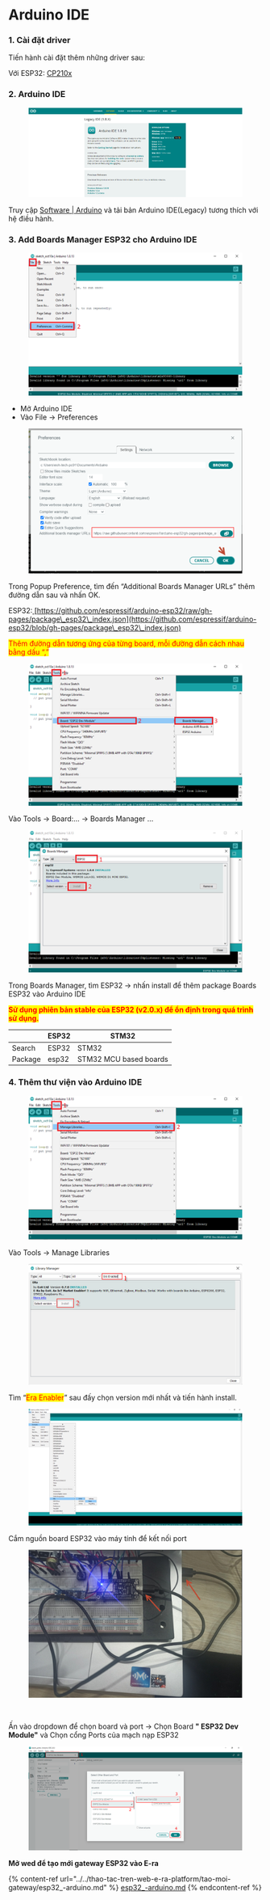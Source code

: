 # Arduino IDE

### 1. Cài đặt driver&#x20;

Tiến hành cài đặt thêm những driver sau:&#x20;

Với ESP32: [CP210x](https://www.silabs.com/developers/usb-to-uart-bridge-vcp-drivers)&#x20;

### 2. Arduino IDE

<figure><img src="../../../.gitbook/assets/image (156).png" alt=""><figcaption></figcaption></figure>

Truy cập [Software | Arduino](https://www.arduino.cc/en/software) và tải bản Arduino IDE(Legacy) tương thích với hệ điều hành.&#x20;

### 3. Add Boards Manager ESP32 cho Arduino IDE

<figure><img src="../../../.gitbook/assets/image (56).png" alt=""><figcaption></figcaption></figure>

* Mở Arduino IDE&#x20;
* Vào File -> Preferences&#x20;

<figure><img src="../../../.gitbook/assets/image (306).png" alt=""><figcaption></figcaption></figure>

Trong Popup Preference, tìm đến “Additional Boards Manager URLs” thêm đường dẫn sau và nhấn OK.&#x20;

ESP32:[ ](https://github.com/espressif/arduino-esp32/raw/gh-pages/package\_esp32\_dev\_index.json)[https://github.com/espressif/arduino-esp32/raw/gh-pages/package\_esp32\_index.json](https://github.com/espressif/arduino-esp32/blob/gh-pages/package\_esp32\_index.json)

<mark style="color:red;">Thêm đường dẫn tương ứng của từng board, mỗi đường dẫn cách nhau bằng dấu “,”</mark>&#x20;

<figure><img src="../../../.gitbook/assets/image (60).png" alt=""><figcaption></figcaption></figure>

Vào Tools -> Board:… -> Boards Manager …

<figure><img src="../../../.gitbook/assets/image (52).png" alt=""><figcaption></figcaption></figure>

Trong Boards Manager, tìm ESP32 -> nhấn install để thêm package Boards ESP32 vào Arduino IDE

<mark style="color:red;">**Sử dụng phiên bản stable của ESP32 (v2.0.x) để ổn định trong quá trình sử dụng.**</mark>

|          | ESP32  | STM32                   |
| -------- | ------ | ----------------------- |
| Search   | ESP32  | STM32                   |
| Package  | esp32  | STM32 MCU based boards  |

### 4. Thêm thư viện vào Arduino IDE

<figure><img src="../../../.gitbook/assets/image (100).png" alt=""><figcaption></figcaption></figure>

Vào Tools -> Manage Libraries

<figure><img src="../../../.gitbook/assets/image (301).png" alt=""><figcaption></figcaption></figure>

Tìm “<mark style="color:red;">Era Enabler</mark>” sau đấy chọn version mới nhất và tiến hành install.

<figure><img src="../../../.gitbook/assets/image (176).png" alt=""><figcaption></figcaption></figure>

Cắm nguồn board ESP32 vào máy tính để kết nối port

<figure><img src="../../../.gitbook/assets/image (292).png" alt=""><figcaption><p><br></p></figcaption></figure>

Ấn vào dropdown để chọn board và port -> Chọn Board **" ESP32 Dev Module"** và  Chọn cổng Ports của mạch nạp ESP32

<figure><img src="../../../.gitbook/assets/image (67).png" alt=""><figcaption></figcaption></figure>

**Mở wed để tạo mới gateway ESP32 vào E-ra**

{% content-ref url="../../thao-tac-tren-web-e-ra-platform/tao-moi-gateway/esp32_-arduino.md" %}
[esp32\_-arduino.md](../../thao-tac-tren-web-e-ra-platform/tao-moi-gateway/esp32\_-arduino.md)
{% endcontent-ref %}
